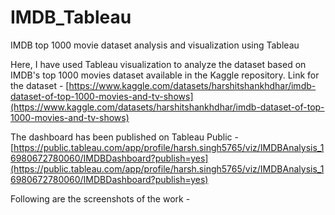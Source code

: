 # IMDB_Tableau
IMDB top 1000 movie dataset analysis and visualization using Tableau

Here, I have used Tableau visualization to analyze the dataset based on IMDB's top 1000 movies dataset available in the Kaggle repository.
Link for the dataset - [https://www.kaggle.com/datasets/harshitshankhdhar/imdb-dataset-of-top-1000-movies-and-tv-shows](https://www.kaggle.com/datasets/harshitshankhdhar/imdb-dataset-of-top-1000-movies-and-tv-shows)

The dashboard has been published on Tableau Public - [https://public.tableau.com/app/profile/harsh.singh5765/viz/IMDBAnalysis_16980672780060/IMDBDashboard?publish=yes](https://public.tableau.com/app/profile/harsh.singh5765/viz/IMDBAnalysis_16980672780060/IMDBDashboard?publish=yes)

Following are the screenshots  of the work - 
